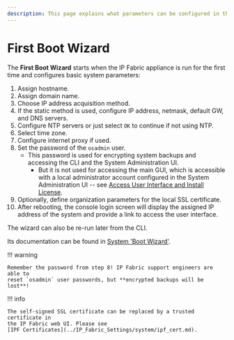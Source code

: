```yaml
---
description: This page explains what parameters can be configured in the First Boot Wizard when the IP Fabric appliance is started for the first time.
---
```


# First Boot Wizard

The **First Boot Wizard** starts when the IP Fabric appliance is run for the
first time and configures basic system parameters:

1. Assign hostname.
2. Assign domain name.
3. Choose IP address acquisition method.
4. If the static method is used, configure IP address, netmask, default GW, and
   DNS servers.
5. Configure NTP servers or just select `OK` to continue if not using NTP.
6. Select time zone.
7. Configure internet proxy if used.
8. Set the password of the `osadmin` user.
   - This password is used for encrypting system backups and accessing the CLI
     and the System Administration UI.
     - But it is not used for accessing the main GUI, which is accessible with a
       local administrator account configured in the System Administration UI --
       see [Access User Interface and Install License](03-access_ui.md).
9. Optionally, define organization parameters for the local SSL certificate.
10. After rebooting, the console login screen will display the assigned IP
    address of the system and provide a link to access the user interface.

The wizard can also be re-run later from the CLI.

Its documentation can be found in [System 'Boot Wizard'](../System_Administration/boot_wizard/index.md).

!!! warning

    Remember the password from step 8! IP Fabric support engineers are able to
    reset `osadmin` user passwords, but **encrypted backups will be lost**!

!!! info

    The self-signed SSL certificate can be replaced by a trusted certificate in
    the IP Fabric web UI. Please see
    [IPF Certificates](../IP_Fabric_Settings/system/ipf_cert.md).
